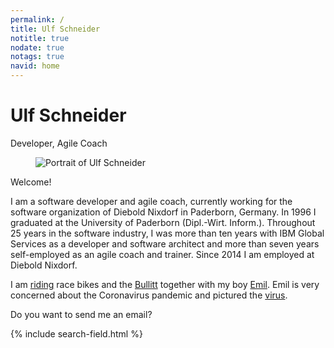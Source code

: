 ```yaml
---
permalink: /
title: Ulf Schneider
notitle: true
nodate: true
notags: true
navid: home
---
```

<h1 class="mry-0">Ulf Schneider</h1>
<p class="no-indent heading-font">Developer, Agile Coach</p>

<figure>
<img class="w-100 fit-cover" src="/img/ulf/ulf-16x9-600.jpg" alt="Portrait of Ulf Schneider">
</figure>

Welcome! 

I am a software developer and agile coach, currently working for the software organization of Diebold Nixdorf in Paderborn, Germany. In 1996 I graduated at the University of Paderborn (Dipl.-Wirt. Inform.). Throughout 25 years in the software industry, I was more than ten years with IBM Global Services as a developer and software architect and more than seven years self-employed as an agile coach and trainer. Since 2014 I am employed at Diebold Nixdorf. 

I am [riding](/bike/cross-the-alps/) race bikes and the [Bullitt](/emil/2016-10-02/) together with my boy [Emil](/emil/emil-is-ready-for-the-beach/). Emil is very concerned about the Coronavirus pandemic and pictured the [virus](/emil-drawing/emil-pictured-the-coronavirus/).

Do you want to send me an <a onclick="sa()">email</a>?

<div class="mrt">
{% include search-field.html %}
</div>

